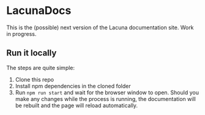 # LacunaDocs

This is the (possible) next version of the Lacuna documentation site. Work in progress.

## Run it locally

The steps are quite simple:

1. Clone this repo
2. Install npm dependencies in the cloned folder
3. Run `npm run start` and wait for the browser window to open.
   Should you make any changes while the process is running, the documentation will be rebuilt and the page will reload automatically.
